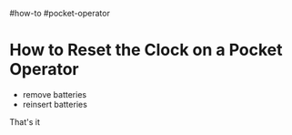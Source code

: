 #how-to #pocket-operator 

# How to Reset the Clock on a Pocket Operator
- remove batteries
- reinsert batteries

That's it